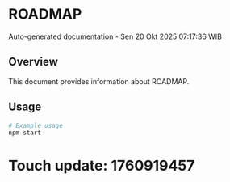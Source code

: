 # ROADMAP

Auto-generated documentation - Sen 20 Okt 2025 07:17:36 WIB

## Overview

This document provides information about ROADMAP.

## Usage

```bash
# Example usage
npm start
```

# Touch update: 1760919457
